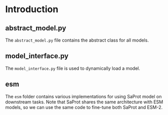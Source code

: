 # Introduction
## abstract_model.py
The `abstract_model.py` file contains the abstract class for all models. 

## model_interface.py
The `model_interface.py` file is used to dynamically load a model.
## esm
The `esm` folder contains various implementations for using SaProt model on downstream tasks. Note that 
SaProt shares the same architecture with ESM models, so we can use the same code to fine-tune both SaProt and ESM-2.

